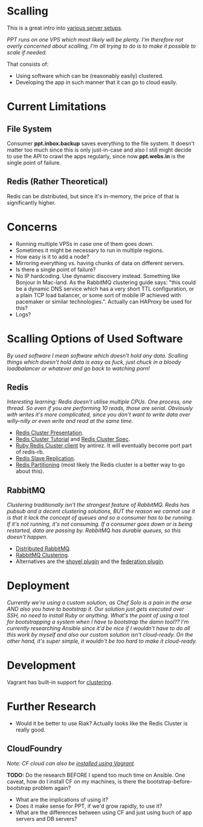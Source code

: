 # Scalling

This is a great intro into [various server setups](https://www.digitalocean.com/community/tutorials/5-common-server-setups-for-your-web-application).

*PPT runs on one VPS which most likely will be plenty. I'm therefore not overly concerned about scalling, I'm all trying to do is to make it possible to scale if needed.*

That consists of:

- Using software which can be (reasonably easily) clustered.
- Developing the app in such manner that it can go to cloud easily.

# Current Limitations

## File System

Consumer **ppt.inbox.backup** saves everything to the file system. It doesn't matter too much since this is only just-in-case and also I still might decide to use the API to crawl the apps regularly, since now **ppt.webs.in** is the single point of failure.

## Redis (Rather Theoretical)

Redis can be distributed, but since it's in-memory, the price of that is significantly higher.

# Concerns

- Running multiple VPSs in case one of them goes down.
- Sometimes it might be necessary to run in multiple regions.
- How easy is it to add a node?
- Mirroring everything vs. having chunks of data on different servers.
- Is there a single point of failure?
- No IP hardcoding. Use dynamic discovery instead. Something like Bonjour in Mac-land. As the RabbitMQ clustering guide says: "this could be a dynamic DNS service which has a very short TTL configuration, or a plain TCP load balancer, or some sort of mobile IP achieved with pacemaker or similar technologies.". Actually can HAProxy be used for this?
- Logs?

# Scalling Options of Used Software

*By used software I mean software which doesn't hold any data. Scalling things which doesn't hold data is easy as fuck, just chuck in a bloody loadbalancer or whatever and go back to watching porn!*

## Redis

*Interesting learning: Redis doesn't utilise multiple CPUs. One process, one thread. So even if you are performing 10 reads, those are serial. Obviously with writes it's more complicated, since you don't want to write data over willy-nilly or even write and read at the same time.*

- [Redis Cluster Presentation](http://redis.io/presentation/Redis_Cluster.pdf).
- [Redis Cluster Tutorial](http://redis.io/topics/cluster-tutorial) and [Redis Cluster Spec](http://redis.io/topics/cluster-spec).
- [Ruby Redis Cluster client](https://github.com/antirez/redis-rb-cluster) by antirez. It will eventually become port part of redis-rb.
- [Redis Slave Replication](http://redis.io/topics/replication).
- [Redis Partitioning](http://redis.io/topics/partitioning) (most likely the Redis cluster is a better way to go about this).

## RabbitMQ

*Clustering traditionally isn't the strongest feature of RabbitMQ. Redis has pubsub and a decent clustering solutions, BUT the reason we cannot use it is that it lack the concept of queues and so a consumer has to be running. If it's not running, it's not consuming. If a consumer goes down or is being restarted, data are passing by. RabbitMQ has durable queues, so this doesn't happen.*

- [Distributed RabbitMQ](https://www.rabbitmq.com/distributed.html).
- [RabbitMQ Clustering](https://www.rabbitmq.com/clustering.html).
- Alternatives are the [shovel plugin](https://www.rabbitmq.com/shovel.html) and the [federation plugin](https://www.rabbitmq.com/federation.html).

# Deployment

*Currently we're using a custom solution, as Chef Solo is a pain in the arse AND also you have to bootstrap it. Our solution just gets executed over SSH, no need to install Ruby or anything. What's the point of using a tool for bootstrapping a system when I have to bootstrap the damn tool?? I'm currently researching Ansible since it'd be nice if I wouldn't have to do all this work by myself and also our custom solution isn't cloud-ready. On the other hand, it's super simple, it wouldn't be too hard to make it cloud-ready.*

# Development

Vagrant has built-in support for [clustering](http://docs.vagrantup.com/v2/multi-machine/index.html).

# Further Research

- Would it be better to use Riak? Actually looks like the Redis Cluster is really good.

## CloudFoundry

*Note: CF cloud can also be [installed using Vagrant](http://blog.cloudfoundry.org/2013/06/27/installing-cloud-foundry-on-vagrant).*

**TODO:** Do the research BEFORE I spend too much time on Ansible. One caveat, how do I install CF on my machines, is there the bootstrap-before-bootstrap problem again?

- What are the implications of using it?
- Does it make sense for PPT, if we'd grow rapidly, to use it?
- What are the differences between using CF and just using buch of app servers and DB servers?
